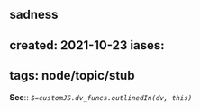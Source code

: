 sadness
---
created: 2021-10-23
iases:
- 
tags: node/topic/stub
---

**See**::
*`$=customJS.dv_funcs.outlinedIn(dv, this)`*
